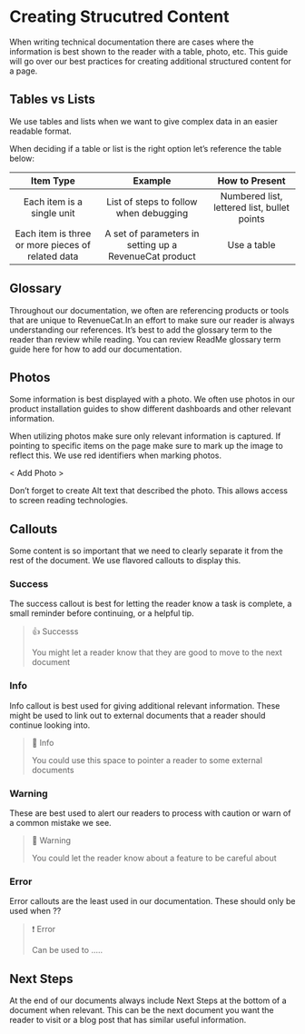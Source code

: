 # Creating Strucutred Content 

When writing technical documentation there are cases where the information is best shown to the reader with a table, photo, etc. This guide will go over our best practices for creating additional structured content for a page.

## Tables vs Lists

We use tables and lists when we want to give complex data in an easier readable format.

When deciding if a table or list  is the right option let’s reference the table below:

| Item Type  |      Example      |  How to Present |
|:------------:|:-----------------:|:----------------:|
|Each item is a single unit |  List of steps to follow when debugging  | Numbered list, lettered list, bullet points |
| Each item is three or more pieces of related data |    A set of parameters in setting up a RevenueCat product |   Use a table  |


## Glossary
Throughout our documentation, we often are referencing products or tools that are unique to RevenueCat.In an effort to make sure our reader is always understanding our references. It’s best to add the glossary term to the reader than review while reading. You can review ReadMe glossary term guide here for how to add our documentation. 

## Photos
Some information is best displayed with a photo. We often use photos in our product installation guides to show different dashboards and other relevant information. 

When utilizing photos make sure only relevant information is captured. If pointing to specific items on the page make sure to mark up the image to reflect this. We use red identifiers when marking photos.

< Add Photo >

Don’t forget to create Alt text that described the photo. This allows access to screen reading technologies.

## Callouts
Some content is so important that we need to clearly separate it from the rest of the document. We use flavored callouts to display this. 

### Success
The success callout is best for letting the reader know a task is complete,  a small reminder before continuing, or a helpful tip. 

> 👍  Successs
> 
> You might let a reader know that they are good to move to the next document


### Info 
Info callout is best used for giving additional relevant information. These might be used to link out to external documents that a reader should continue looking into. 

>📘  Info
> 
> You could use this space to pointer a reader to some external documents


### Warning 
These are best used to alert our readers to process with caution or warn of a common mistake we see. 

> 🚧  Warning
> 
> You could let the reader know about a feature to be careful about
  
### Error
Error callouts are the least used in our documentation. These should only be used when ??

>❗  Error
> 
> Can be used to .....


## Next Steps 
At the end of our documents always include Next Steps at the bottom of a document when relevant. This can be the next document you want the reader to visit or a blog post that has similar useful information. 

